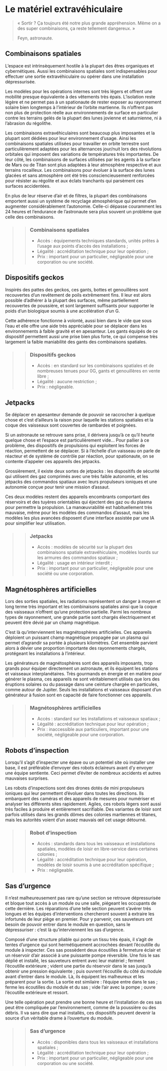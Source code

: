 # Le matériel extravéhiculaire

> « Sortir ? Ça toujours été notre plus grande appréhension. Même on a des super combinaisons, ça reste tellement dangereux. »
>
> Feyn, astronaute.

## Combinaisons spatiales

L’espace est intrinsèquement hostile à la plupart des êtres organiques et cybernétiques. Aussi les combinaisons spatiales sont indispensables pour effectuer une sortie extravéhiculaire ou opérer dans une installation dépressurisée.

Les modèles pour les opérations internes sont très légers et offrent une mobilité presque équivalente à des vêtements très épais. L’isolation reste légère et ne permet pas à un spationaute de rester exposer au rayonnement solaire bien longtemps à l’intérieur de l’orbite martienne. Ils n’offrent pas non plus de protection réelle aux environnements de surface en particulier contre les terrains gelés de la plupart des lunes jovienne et saturnienne, ni à l’abrasion du régolithe.

Les combinaisons extravéhiculaires sont beaucoup plus imposantes et la plupart sont dédiées pour leur environnement d’usage. Ainsi les combinaisons spatiales utilisées pour travailler en orbite terrestre sont particulièrement adaptées pour les alternances jour/nuit lors des révolutions orbitales qui imposent des variations de températures très importantes. De leur côté, les combinaisons de surfaces utilisées par les agents à la surface de Mars ou de Titan sont plus adaptées à leur atmosphère respective et aux terrains rocailleux. Les combinaisons pour évoluer à la surface des lunes glacées et sans atmosphère ont été très consciencieusement renforcées pour résister au régolite et aux éclats tranchants qui parsèment ces surfaces accidentées.

En plus de leur réserve d’air et de filtres, la plupart des combinaisons emportent aussi un système de recyclage atmosphérique qui permet d’en augmenter considérablement l’autonomie. Celle-ci dépasse couramment les 24 heures et l’endurance de l’astronaute sera plus souvent un problème que celle des combinaisons.

>> ### Combinaisons spatiales
>> * Accès : équipements techniques standards, unités prêtes à l’usage aux points d’accès des installations ;
>> * Légalité : accréditation technique pour leur opération ;
>> * Prix : important pour un particulier, négligeable pour une corporation ou une société.

## Dispositifs geckos

Inspirés des pattes des geckos, ces gants, bottes et genouillères sont recouvertes d’un revêtement de poils extrêmement fins. Il leur est alors possible d’adhérer à la plupart des surfaces, même partiellement recouvertes de poussière, et sont largement suffisants pour supporter le poids d’un biologique soumis à une accélération d’un G.

Cette adhérence fonctionne à volonté, aussi bien dans le vide que sous l’eau et elle offre une aide très appréciable pour se déplacer dans les environnements à faible gravité et en apesanteur. Les gants équipés de ce dispositif permettent aussi une prise bien plus forte, ce qui compense très largement la faible maniabilité des gants des combinaisons spatiales.

>> ### Dispositifs geckos
>> * Accès : en standard sur les combinaisons spatiales et de nombreuses tenues pour 0G, gants et genouillères en vente libre ;
>> * Légalité : aucune restriction ;
>> * Prix : négligeable.

## Jetpacks

Se déplacer en apesanteur demande de pouvoir se raccrocher à quelque chose et c’est d’ailleurs la raison pour laquelle les stations spatiales et la coque des vaisseaux sont couvertes de rambardes et poignées.

Si un astronaute se retrouve sans prise, il dérivera jusqu’à ce qu’il heurte quelque chose et l’espace est particulièrement vide… Pour pallier à ce problème, des dispositifs de propulsions qui exploitent les forces de réaction, permettent de se déplacer. Si à l’échelle d’un vaisseau on parle de réacteur et de système de contrôle par réaction, pour spationaute, on se contente d’appeler ces appareils des jetpacks.

Grossièrement, il existe deux sortes de jetpacks : les dispositifs de sécurité qui utilisent des gaz comprimés avec une très faible autonomie, et les jetpacks des commandos spatiaux avec leurs propulseurs ioniques et une autonomie conçue pour tenir une mission d’assaut.

Ces deux modèles restent des appareils encombrants comportant des réservoirs et des tuyères orientables qui éjectent des gaz ou du plasma pour permettre la propulsion. La manœuvrabilité est habituellement très mauvaise, même pour les modèles des commandos d’assaut, mais les modèles les plus avancées disposent d’une interface assistée par une IA pour simplifier leur utilisation.

>> ### Jetpacks
>> * Accès : modèles de sécurité sur la plupart des combinaisons spatiale extravéhiculaire, modèles lourds sur les armures des commandos spatiaux ;
>> * Légalité : usage en intérieur interdit ;
>> * Prix : important pour un particulier, négligeable pour une société ou une corporation.

## Magnétosphères artificielles

Lors des sorties spatiales, les radiations représentent un danger à moyen et long terme très important et les combinaisons spatiales ainsi que la coque des vaisseaux n’offrent qu’une protection partielle. Parmi les nombreux types de rayonnement, une grande partie sont chargés électriquement et peuvent être dévié par un champ magnétique.

C’est là qu’interviennent les magnétosphères artificielles. Ces appareils déploient un puissant champ magnétique propagée par un plasma qui permet d’agrandir sa portée à plusieurs kilomètres. Cet ensemble parvient alors à dévier une proportion importante des rayonnements chargés, protégeant les installations à l’intérieur.

Les générateurs de magnétosphères sont des appareils imposants, trop grands pour équiper directement un astronaute, et ils équipent les stations et vaisseaux interplanétaires. Très gourmands en énergie et en matière pour générer le plasma, ces appareils ne sont véritablement utilisés que lors des éruptions solaires ou du passage dans une ceinture chargée en particules, comme autour de Jupiter. Seuls les installations et vaisseaux disposant d’un générateur à fusion sont en capacité de faire fonctionner ces appareils.

>> ### Magnétosphères artificielles
>> * Accès : standard sur les installations et vaisseaux spatiaux ;
>> * Légalité : accréditation technique pour leur opération ;
>> * Prix : inaccessible aux particuliers, important pour une société, négligeable pour une corporation.

## Robots d’inspection

Lorsqu’il s’agit d’inspecter une épave ou un potentiel site où installer une base, il est préférable d’envoyer des robots éclaireurs avant d’y envoyer une équipe sentiente. Ceci permet d’éviter de nombreux accidents et autres mauvaises surprises.

Les robots d’inspections sont des drones dotés de mini propulseurs ioniques qui leur permettent d’évoluer dans toutes les directions. Ils embarquent des caméras et des appareils de mesures pour numériser et analyser les différents sites rapidement. Agiles, ces robots légers sont aussi très faciles à produire et entièrement sacrifiable. Des variantes de loisir sont parfois utilisés dans les grands dômes des colonies martiennes et titanes, mais les autorités voient d’un assez mauvais œil cet usage détourné.

>> ### Robot d’inspection
>> * Accès : standards dans tous les vaisseaux et installations spatiales, modèles de loisir en libre-service dans certaines colonies ;
>> * Légalité : accréditation technique pour leur opération, modèles de loisir soumis à une accréditation spécifique ;
>> * Prix : négligeable.

## Sas d’urgence

Il n’est malheureusement pas rare qu’une section se retrouve dépressurisée et bloque tout accès à un module ou une salle, piégeant les occupants de cette dernière. Les réparations d’une telle section peuvent s’avérer très longues et les équipes d’interventions chercheront souvent à extraire les infortunés de leur piège en premier. Pour y parvenir, ces sauveteurs ont besoin de pouvoir entrer dans le module en question, sans le dépressuriser : c’est là qu’interviennent les sas d’urgence.

Composé d’une structure pliable qui porte un tissu très épais, il s’agit de tentes d’urgence qui sont hermétiquement accrochées devant l’écoutille du module à inspecter. Ces sas possèdent deux écoutilles à fermeture éclair et un réservoir d’air associé à une puissante pompe réversible. Une fois le sas déplié et installé, les sauveteurs entrent avec leur matériel ; ferment l’écoutille extérieure ; vident une partie du réservoir dans le sas jusqu’à obtenir une pression équivalente ; puis ouvrent l’écoutille du côté du module avant d’entrer dans le module. Là, ils équipent les malheureux et les préparent pour la sortie. La sortie est similaire : l’équipe entre dans le sas ; ferme les écoutilles du module et du sas ; vide l’air avec la pompe ; ouvre l’écoutille extérieure et ressort.

Une telle opération peut prendre une bonne heure et l’installation de ces sas peut être compliquée par l’environnement, comme de la poussière ou des débris. Il va sans dire que mal installés, ces dispositifs peuvent devenir la source d’un véritable drame à l’ouverture du module.

>> ### Sas d’urgence
>> * Accès : disponibles dans tous les vaisseaux et installations spatiales ;
>> * Légalité : accréditation technique pour leur opération ;
>> * Prix : important pour un particulier, négligeable pour une corporation ou une société.